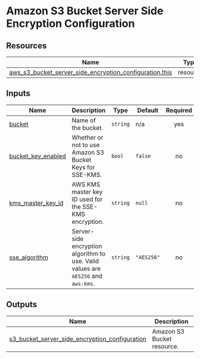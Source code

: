 # Amazon S3 Bucket Server Side Encryption Configuration

## Resources

| Name                                                                                                                                                                                  | Type     |
| ------------------------------------------------------------------------------------------------------------------------------------------------------------------------------------- | -------- |
| [aws_s3_bucket_server_side_encryption_configuration.this](https://registry.terraform.io/providers/hashicorp/aws/latest/docs/resources/s3_bucket_server_side_encryption_configuration) | resource |

## Inputs

| Name                                                                                    | Description                                                                       | Type     | Default    | Required |
| --------------------------------------------------------------------------------------- | --------------------------------------------------------------------------------- | -------- | ---------- | :------: |
| <a name="input_bucket"></a> [bucket](#input_bucket)                                     | Name of the bucket.                                                               | `string` | n/a        |   yes    |
| <a name="input_bucket_key_enabled"></a> [bucket_key_enabled](#input_bucket_key_enabled) | Whether or not to use Amazon S3 Bucket Keys for SSE-KMS.                          | `bool`   | `false`    |    no    |
| <a name="input_kms_master_key_id"></a> [kms_master_key_id](#input_kms_master_key_id)    | AWS KMS master key ID used for the SSE-KMS encryption.                            | `string` | `null`     |    no    |
| <a name="input_sse_algorithm"></a> [sse_algorithm](#input_sse_algorithm)                | Server-side encryption algorithm to use. Valid values are `AES256` and `aws:kms`. | `string` | `"AES256"` |    no    |

## Outputs

| Name                                                                                                                                                                          | Description                |
| ----------------------------------------------------------------------------------------------------------------------------------------------------------------------------- | -------------------------- |
| <a name="output_s3_bucket_server_side_encryption_configuration"></a> [s3_bucket_server_side_encryption_configuration](#output_s3_bucket_server_side_encryption_configuration) | Amazon S3 Bucket resource. |
